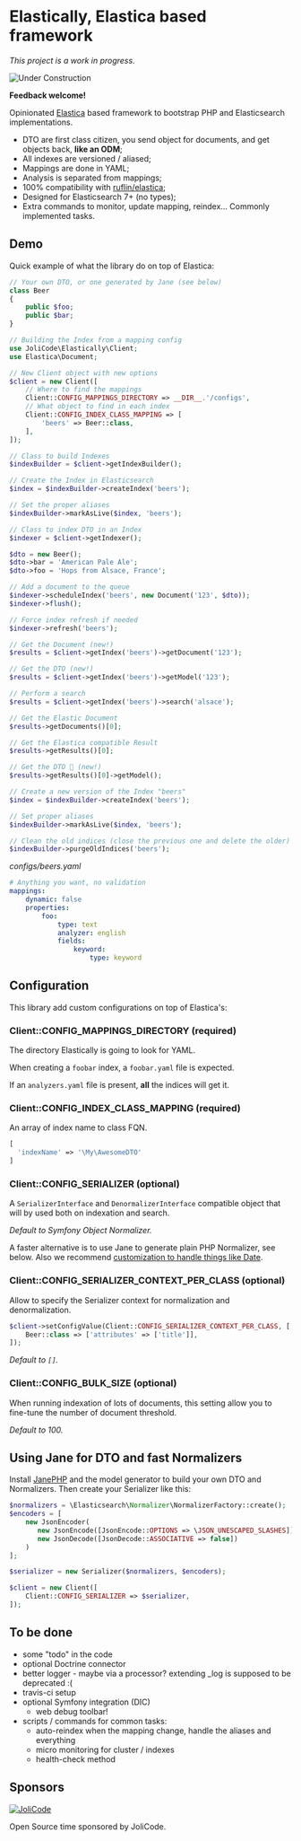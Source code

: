 # Elastically, **Elastica** based framework

*This project is a work in progress.*

![Under Construction](https://jolicode.com/media/original/2019/construction.gif "Optional title")

**Feedback welcome!**

Opinionated [Elastica](https://github.com/ruflin/Elastica) based framework to bootstrap PHP and Elasticsearch implementations.

- DTO are first class citizen, you send object for documents, and get objects back, **like an ODM**;
- All indexes are versioned / aliased;
- Mappings are done in YAML;
- Analysis is separated from mappings;
- 100% compatibility with [ruflin/elastica](https://github.com/ruflin/Elastica);
- Designed for Elasticsearch 7+ (no types);
- Extra commands to monitor, update mapping, reindex... Commonly implemented tasks.

## Demo

Quick example of what the library do on top of Elastica:

```php
// Your own DTO, or one generated by Jane (see below)
class Beer
{
    public $foo;
    public $bar;
}

// Building the Index from a mapping config
use JoliCode\Elastically\Client;
use Elastica\Document;

// New Client object with new options
$client = new Client([
    // Where to find the mappings
    Client::CONFIG_MAPPINGS_DIRECTORY => __DIR__.'/configs',
    // What object to find in each index
    Client::CONFIG_INDEX_CLASS_MAPPING => [
        'beers' => Beer::class,    
    ],
]);

// Class to build Indexes
$indexBuilder = $client->getIndexBuilder();

// Create the Index in Elasticsearch
$index = $indexBuilder->createIndex('beers');

// Set the proper aliases
$indexBuilder->markAsLive($index, 'beers');

// Class to index DTO in an Index
$indexer = $client->getIndexer();

$dto = new Beer();
$dto->bar = 'American Pale Ale';
$dto->foo = 'Hops from Alsace, France';

// Add a document to the queue
$indexer->scheduleIndex('beers', new Document('123', $dto));
$indexer->flush();

// Force index refresh if needed
$indexer->refresh('beers');

// Get the Document (new!)
$results = $client->getIndex('beers')->getDocument('123');

// Get the DTO (new!)
$results = $client->getIndex('beers')->getModel('123');

// Perform a search
$results = $client->getIndex('beers')->search('alsace');

// Get the Elastic Document
$results->getDocuments()[0];

// Get the Elastica compatible Result
$results->getResults()[0];

// Get the DTO 🎉 (new!)
$results->getResults()[0]->getModel();

// Create a new version of the Index "beers"
$index = $indexBuilder->createIndex('beers');

// Set proper aliases
$indexBuilder->markAsLive($index, 'beers');

// Clean the old indices (close the previous one and delete the older)
$indexBuilder->purgeOldIndices('beers');
```

*configs/beers.yaml*

```yaml
# Anything you want, no validation
mappings:
    dynamic: false
    properties:
        foo:
            type: text
            analyzer: english
            fields:
                keyword:
                    type: keyword
```

## Configuration

This library add custom configurations on top of Elastica's:

### Client::CONFIG_MAPPINGS_DIRECTORY (required)

The directory Elastically is going to look for YAML.

When creating a `foobar` index, a `foobar.yaml` file is expected.

If an `analyzers.yaml` file is present, **all** the indices will get it.

### Client::CONFIG_INDEX_CLASS_MAPPING (required)
 
An array of index name to class FQN.

```php
[
  'indexName' => '\My\AwesomeDTO'
]
```

### Client::CONFIG_SERIALIZER (optional)

A `SerializerInterface` and `DenormalizerInterface` compatible object that will by used both on indexation and search.

_Default to Symfony Object Normalizer._

A faster alternative is to use Jane to generate plain PHP Normalizer, see below. Also we recommend [customization to handle things like Date](https://symfony.com/doc/current/components/serializer.html#normalizers).

### Client::CONFIG_SERIALIZER_CONTEXT_PER_CLASS (optional)

Allow to specify the Serializer context for normalization and denormalization.

```php
$client->setConfigValue(Client::CONFIG_SERIALIZER_CONTEXT_PER_CLASS, [
    Beer::class => ['attributes' => ['title']],
]);
```

_Default to `[]`._

### Client::CONFIG_BULK_SIZE (optional)
    
When running indexation of lots of documents, this setting allow you to fine-tune the number of document threshold. 

_Default to 100._

## Using Jane for DTO and fast Normalizers

Install [JanePHP](https://jane.readthedocs.io/) and the model generator to build your own DTO and Normalizers. Then create your Serializer like this:

```php
$normalizers = \Elasticsearch\Normalizer\NormalizerFactory::create();
$encoders = [
    new JsonEncoder(
       new JsonEncode([JsonEncode::OPTIONS => \JSON_UNESCAPED_SLASHES]),
       new JsonDecode([JsonDecode::ASSOCIATIVE => false])
    )
];

$serializer = new Serializer($normalizers, $encoders);

$client = new Client([
    Client::CONFIG_SERIALIZER => $serializer,
]);
```

## To be done

- some "todo" in the code
- optional Doctrine connector
- better logger - maybe via a processor? extending _log is supposed to be deprecated :(
- travis-ci setup
- optional Symfony integration (DIC)
  - web debug toolbar!
- scripts / commands for common tasks:
  - auto-reindex when the mapping change, handle the aliases and everything
  - micro monitoring for cluster / indexes
  - health-check method

## Sponsors

[![JoliCode](https://jolicode.com/images/logo.svg)](https://jolicode.com)

Open Source time sponsored by JoliCode.
